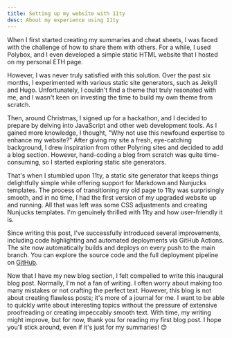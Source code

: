 ```yaml
---
title: Setting up my website with 11ty
desc: About my experience using 11ty
---
```


When I first started creating my summaries and cheat sheets, I was faced with the challenge of how to share them with others. For a while, I used Polybox, and I even developed a simple static HTML website that I hosted on my personal ETH page.

However, I was never truly satisfied with this solution. Over the past six months, I experimented with various static site generators, such as Jekyll and Hugo. Unfortunately, I couldn't find a theme that truly resonated with me, and I wasn't keen on investing the time to build my own theme from scratch.

Then, around Christmas, I signed up for a hackathon, and I decided to prepare by delving into JavaScript and other web development tools. As I gained more knowledge, I thought, "Why not use this newfound expertise to enhance my website?" After giving my site a fresh, eye-catching background, I drew inspiration from other Polyring sites and decided to add a blog section. However, hand-coding a blog from scratch was quite time-consuming, so I started exploring static site generators.

That's when I stumbled upon 11ty, a static site generator that keeps things delightfully simple while offering support for Markdown and Nunjucks templates. The process of transitioning my old page to 11ty was surprisingly smooth, and in no time, I had the first version of my upgraded website up and running. All that was left was some CSS adjustments and creating Nunjucks templates. I'm genuinely thrilled with 11ty and how user-friendly it is.

Since writing this post, I've successfully introduced several improvements, including code highlighting and automated deployments via GitHub Actions. The site now automatically builds and deploys on every push to the main branch. You can explore the source code and the full deployment pipeline on [GitHub](https://github.com/dcamenisch/polyring-website).

Now that I have my new blog section, I felt compelled to write this inaugural blog post. Normally, I'm not a fan of writing. I often worry about making too many mistakes or not crafting the perfect text. However, this blog is not about creating flawless posts; it's more of a journal for me. I want to be able to quickly write about interesting topics without the pressure of extensive proofreading or creating impeccably smooth text. With time, my writing might improve, but for now, thank you for reading my first blog post. I hope you'll stick around, even if it's just for my summaries! 😊
